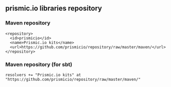## prismic.io libraries repository

### Maven repository

```
<repository>
  <id>prismicio</id>
  <name>Prismic.io kits</name>
  <url>https://github.com/prismicio/repository/raw/master/maven/</url>
</repository>
```

### Maven repository (for sbt)

```
resolvers += "Prismic.io kits" at "https://github.com/prismicio/repository/raw/master/maven/"
```